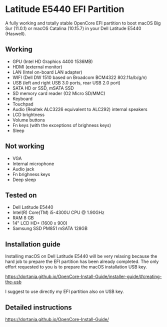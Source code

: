 # Latitude E5440 EFI Partition

A fully working and totally stable OpenCore EFI partition to boot macOS Big Sur (11.0.1) or macOS Catalina (10.15.7) in your Dell Latitude E5440 (Haswell).

## Working
  - GPU (Intel HD Graphics 4400 1536MB)
  - HDMI (external monitor)
  - LAN (Intel on-board LAN adapter)
  - WIFI (Dell DW 1510 based on Broadcom BCM4322 802.11a/b/g/n)
  - USB (left and right USB 3.0 ports, rear USB 2.0 port)
  - SATA HD or SSD, mSATA SSD
  - SD memory card reader (O2 Micro SD/MMC)
  - Keyboard
  - Touchpad
  - Audio (Realtek ALC3226 equivalent to ALC292) internal speakers
  - LCD brightness 
  - Volume buttons
  - Fn keys (with the exceptions of brighness keys)
  - Sleep
  
## Not working
  - VGA
  - Internal microphone
  - Audio jack
  - Fn brighness keys
  - Deep sleep
  
## Tested on
  - Dell Latitude E5440
  - Intel(R) Core(TM) i5-4300U CPU @ 1.90GHz
  - RAM 8 GB
  - 14" LCD HD+ (1600 x 900)
  - Samsung SSD PM851 mSATA 128GB

## Installation guide

Installing macOS on Dell Latitude E5440 will be very relaxing because the hard job to prepare the EFI partition has been already completed.
The only effort requested to you is to prepare the macOS installation USB key.

https://dortania.github.io/OpenCore-Install-Guide/installer-guide/#creating-the-usb

I suggest to use directly my EFI partition also on USB key.

## Detailed instructions

https://dortania.github.io/OpenCore-Install-Guide/

